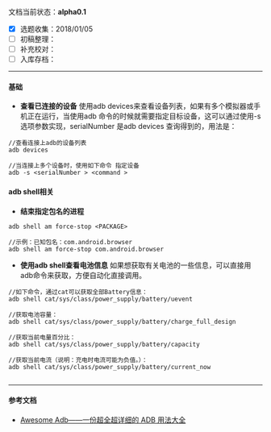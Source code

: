文档当前状态：**alpha0.1**
* [x] 选题收集：2018/01/05
* [ ] 初稿整理：
* [ ] 补充校对：
* [ ] 入库存档：
---

#### 基础
* **查看已连接的设备**
使用adb devices来查看设备列表，如果有多个模拟器或手机正在运行，当使用adb 命令的时候就需要指定目标设备，这可以通过使用-s 选项参数实现，serialNumber 是adb devices 查询得到的，用法是：
~~~
//查看连接上adb的设备列表
adb devices

//当连接上多个设备时，使用如下命令 指定设备
adb -s <serialNumber > <command >
~~~

#### **adb shell相关**

* **结束指定包名的进程**
~~~
adb shell am force-stop <PACKAGE>

//示例：已知包名：com.android.browser
adb shell am force-stop com.android.browser
~~~

* **使用adb shell查看电池信息**
如果想获取有关电池的一些信息，可以直接用adb命令来获取，方便自动化直接调用。

~~~
//如下命令，通过cat可以获取全部Battery信息：
adb shell cat/sys/class/power_supply/battery/uevent

//获取电池容量：
adb shell cat/sys/class/power_supply/battery/charge_full_design

//获取当前电量百分比：
adb shell cat/sys/class/power_supply/battery/capacity

//获取当前电流（说明：充电时电流可能为负值。）：
adb shell cat/sys/class/power_supply/battery/current_now


~~~



---
#### 参考文档
* [Awesome Adb——一份超全超详细的 ADB 用法大全](https://juejin.im/entry/57c00fe4c4c971006179838a)